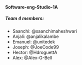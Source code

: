 #### Software-eng-Studio-1A


##### Team 4 members: 

* Saanchi: @saanchimaheshwari
* Anjali: @anjalikalambe
* Emanuel: @unitedek
* Joseph: @JoeCode99
* Hector: @HdroguettA
* Alex: @Alex-G-Bell
